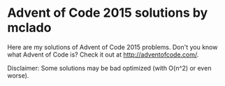 # Advent of Code 2015 solutions by mclado

Here are my solutions of Advent of Code 2015 problems. Don't you know what Advent of Code is? Check it out at http://adventofcode.com/.


Disclaimer: Some solutions may be bad optimized (with O(n^2) or even worse).
